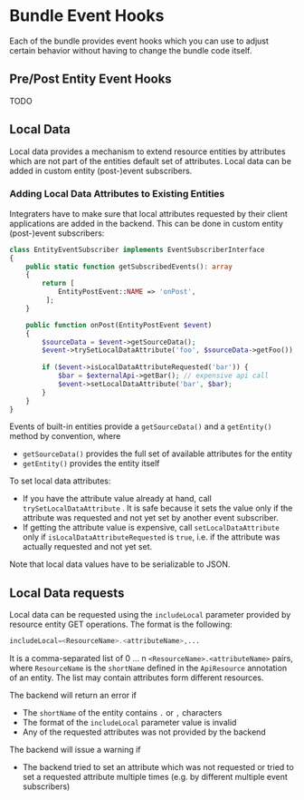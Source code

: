 # Bundle Event Hooks

Each of the bundle provides event hooks which you can use to adjust certain
behavior without having to change the bundle code itself.

## Pre/Post Entity Event Hooks

TODO

## Local Data

Local data provides a mechanism to extend resource entities by attributes which are not part of the entities default set of attributes. Local data can be added in custom entity (post-)event subscribers.

### Adding Local Data Attributes to Existing Entities

Integraters have to make sure that local attributes requested by their client applications are added in the backend. This can be done in custom entity (post-)event subscribers:

```php
class EntityEventSubscriber implements EventSubscriberInterface
{
    public static function getSubscribedEvents(): array
    {
        return [
            EntityPostEvent::NAME => 'onPost',
         ];
    }

    public function onPost(EntityPostEvent $event)
    {
        $sourceData = $event->getSourceData();
        $event->trySetLocalDataAttribute('foo', $sourceData->getFoo());
        
        if ($event->isLocalDataAttributeRequested('bar')) {
            $bar = $externalApi->getBar(); // expensive api call
            $event->setLocalDataAttribute('bar', $bar);
        }
    }
}
```
Events of built-in entities provide a `getSourceData()` and a `getEntity()` method by convention, where
* `getSourceData()` provides the full set of available attributes for the entity
* `getEntity()` provides the entity itself

To set local data attributes:
* If you have the attribute value already at hand, call `trySetLocalDataAttribute` . It is safe because it sets the value only if the attribute was requested and not yet set by another event subscriber.
* If getting the attribute value is expensive, call `setLocalDataAttribute` only if `isLocalDataAttributeRequested` is `true`, i.e. if the attribute was actually requested and not yet set.

Note that local data values have to be serializable to JSON.

## Local Data requests

Local data can be requested using the `includeLocal` parameter provided by resource entity GET operations. The format is the following:

```php
includeLocal=<ResourceName>.<attributeName>,...
```

It is a comma-separated list of 0 ... n `<ResourceName>.<attributeName>` pairs, where `ResourceName` is the `shortName` defined in the `ApiResource` annotation of an entity. The list may contain attributes form different resources. 

The backend will return an error if
* The `shortName` of the entity contains `.` or `,` characters 
* The format of the `includeLocal` parameter value is invalid
* Any of the requested attributes was not provided by the backend

The backend will issue a warning if
* The backend tried to set an attribute which was not requested or tried to set a requested attribute multiple times (e.g. by different multiple event subscribers)
